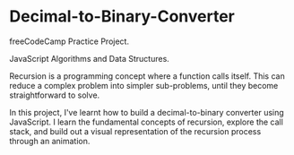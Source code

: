# Decimal-to-Binary-Converter


freeCodeCamp Practice Project.


JavaScript Algorithms and Data Structures.


Recursion is a programming concept where a function calls itself. This can reduce a complex problem into simpler sub-problems, until they become straightforward to solve.

In this project, I've learnt how to build a decimal-to-binary converter using JavaScript. I learn the fundamental concepts of recursion, explore the call stack, and build out a visual representation of the recursion process through an animation.
